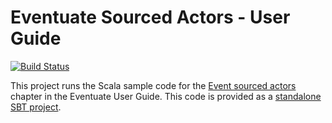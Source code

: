 # Eventuate Sourced Actors - User Guide

[![Build Status](https://travis-ci.org/mslinn/eventuate.svg?branch=newDocs)](https://travis-ci.org/mslinn/eventuate)

This project runs the Scala sample code for the 
[Event sourced actors](http://rbmhtechnology.github.io/eventuate/user-guide.html#event-sourced-actors) 
chapter in the Eventuate User Guide. This code is provided as a
[standalone SBT project](https://github.com/RBMHTechnology/eventuate/blob/master/examples/user-guide/).
